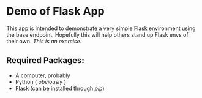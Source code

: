 # Demo of Flask App

This app is intended to demonstrate a very simple Flask environment using the
base endpoint. Hopefully this will help others stand up Flask envs of their
own. _This is an exercise._

## Required Packages:
- A computer, probably
- Python ( _obviously_ )
- Flask (can be installed through _pip_)
